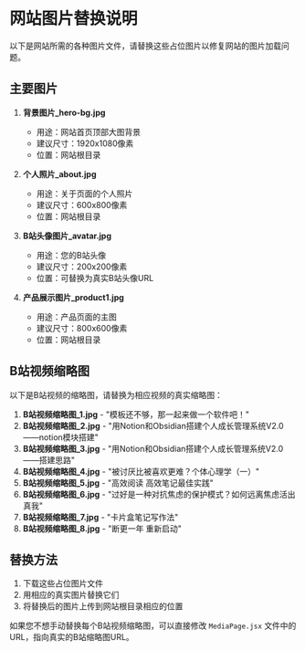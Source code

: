 # 网站图片替换说明

以下是网站所需的各种图片文件，请替换这些占位图片以修复网站的图片加载问题。

## 主要图片

1. **背景图片_hero-bg.jpg**
   - 用途：网站首页顶部大图背景
   - 建议尺寸：1920x1080像素
   - 位置：网站根目录

2. **个人照片_about.jpg**
   - 用途：关于页面的个人照片
   - 建议尺寸：600x800像素
   - 位置：网站根目录

3. **B站头像图片_avatar.jpg**
   - 用途：您的B站头像
   - 建议尺寸：200x200像素
   - 位置：可替换为真实B站头像URL

4. **产品展示图片_product1.jpg**
   - 用途：产品页面的主图
   - 建议尺寸：800x600像素
   - 位置：网站根目录

## B站视频缩略图

以下是B站视频的缩略图，请替换为相应视频的真实缩略图：

1. **B站视频缩略图_1.jpg** - "模板还不够，那一起来做一个软件吧！"
2. **B站视频缩略图_2.jpg** - "用Notion和Obsidian搭建个人成长管理系统V2.0——notion模块搭建"
3. **B站视频缩略图_3.jpg** - "用Notion和Obsidian搭建个人成长管理系统V2.0——搭建思路"
4. **B站视频缩略图_4.jpg** - "被讨厌比被喜欢更难？个体心理学（一）"
5. **B站视频缩略图_5.jpg** - "高效阅读 高效笔记最佳实践"
6. **B站视频缩略图_6.jpg** - "过好是一种对抗焦虑的保护模式？如何远离焦虑活出真我"
7. **B站视频缩略图_7.jpg** - "卡片盒笔记写作法"
8. **B站视频缩略图_8.jpg** - "断更一年 重新启动"

## 替换方法

1. 下载这些占位图片文件
2. 用相应的真实图片替换它们
3. 将替换后的图片上传到网站根目录相应的位置

如果您不想手动替换每个B站视频缩略图，可以直接修改 `MediaPage.jsx` 文件中的URL，指向真实的B站缩略图URL。
